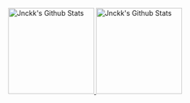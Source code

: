 <p align="left">
  <a href="https://github.com/Jnckk/Jnckk.git">
    <img height="175em" src="https://github-readme-stats.vercel.app/api?username=Jnckk&show_icons=true&theme=radical&hide=contribs" alt="Jnckk's Github Stats">
    <img height="175em" src="https://github-readme-stats.vercel.app/api/top-langs/?username=Jnckk&show_icons=true&theme=radical&hide=contribs" alt="Jnckk's Github Stats">
  </a>
</p>
